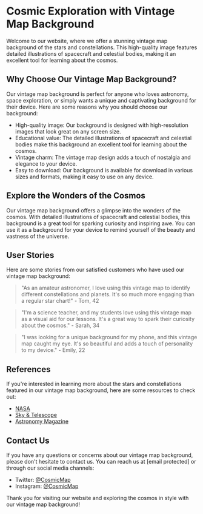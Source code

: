 <!--font:Poppins-->

# Cosmic Exploration with Vintage Map Background

Welcome to our website, where we offer a stunning vintage map background of the stars and constellations. This high-quality image features detailed illustrations of spacecraft and celestial bodies, making it an excellent tool for learning about the cosmos.

## Why Choose Our Vintage Map Background?

Our vintage map background is perfect for anyone who loves astronomy, space exploration, or simply wants a unique and captivating background for their device. Here are some reasons why you should choose our background:

- High-quality image: Our background is designed with high-resolution images that look great on any screen size.
- Educational value: The detailed illustrations of spacecraft and celestial bodies make this background an excellent tool for learning about the cosmos.
- Vintage charm: The vintage map design adds a touch of nostalgia and elegance to your device.
- Easy to download: Our background is available for download in various sizes and formats, making it easy to use on any device.

## Explore the Wonders of the Cosmos

Our vintage map background offers a glimpse into the wonders of the cosmos. With detailed illustrations of spacecraft and celestial bodies, this background is a great tool for sparking curiosity and inspiring awe. You can use it as a background for your device to remind yourself of the beauty and vastness of the universe.

## User Stories

Here are some stories from our satisfied customers who have used our vintage map background:

> "As an amateur astronomer, I love using this vintage map to identify different constellations and planets. It's so much more engaging than a regular star chart!" - Tom, 42

> "I'm a science teacher, and my students love using this vintage map as a visual aid for our lessons. It's a great way to spark their curiosity about the cosmos." - Sarah, 34

> "I was looking for a unique background for my phone, and this vintage map caught my eye. It's so beautiful and adds a touch of personality to my device." - Emily, 22

## References

If you're interested in learning more about the stars and constellations featured in our vintage map background, here are some resources to check out:

- [NASA](#nasa)
- [Sky & Telescope](#sky-telescope)
- [Astronomy Magazine](#astronomy-magazine)

## Contact Us

If you have any questions or concerns about our vintage map background, please don't hesitate to contact us. You can reach us at [email protected] or through our social media channels:

- Twitter: [@CosmicMap](#twitter)
- Instagram: [@CosmicMap](#instagram)

Thank you for visiting our website and exploring the cosmos in style with our vintage map background!

<!--

Write me content for website with wallpaper which alt text is:

"A vintage map of the stars and constellations, with detailed illustrations of spacecraft and celestial bodies."

The name/title of the page should not be 1:1 copy of the alt text but rather a real content of the website which is using this wallpaper.

- Use markdown format 
- Start with heading
- Heading should be short and concise
- The content should look like a real website 
- The website should not be about the wallpaper, wallpaper is just a related background
- Heading should be contain work "wallpaper" or "background"
- Include real sections like references, contact, user stories, etc. use things relevant to the page purpose.
- Feel free to use structure like headings, bullets, numbering, blockquotes, paragraphs, horizontal lines, etc.
- You can use formatting like bold or _italic_
- You can include UTF-8 emojis
- Links should be only #hash anchors (and you can refer to the document itself)
- Do not include images


---


# Explore the Cosmos with Our Stellar Wallpaper

Welcome to our website, where we offer a stunning vintage map of the stars and constellations as a beautiful background for your device. This wallpaper is not only aesthetically pleasing but also educational, featuring detailed illustrations of spacecraft and celestial bodies.

## Why Choose Our Stellar Wallpaper?

Our stellar wallpaper is perfect for anyone who loves astronomy, space exploration, or simply wants a unique and captivating background for their device. Here are some reasons why you should choose our wallpaper:

- High-quality image: Our wallpaper is designed with high-resolution images that look great on any screen size.
- Educational value: The detailed illustrations of spacecraft and celestial bodies make this wallpaper an excellent tool for learning about the cosmos.
- Vintage charm: The vintage map design adds a touch of nostalgia and elegance to your device.
- Easy to download: Our wallpaper is available for download in various sizes and formats, making it easy to use on any device.

## User Stories

Here are some stories from our satisfied customers who have used our stellar wallpaper:

> "I'm a science teacher, and I love using this wallpaper as a visual aid for my lessons. It's so much more engaging than a plain whiteboard!" - Sarah, 34

> "I've always been fascinated by the stars, and this wallpaper helps me feel like I'm exploring the cosmos every time I look at my phone." - David, 27

> "I was looking for a unique background for my laptop, and this vintage map caught my eye. It's so beautiful and adds a touch of personality to my device." - Emily, 22

## References

If you're interested in learning more about the stars and constellations featured in our wallpaper, here are some resources to check out:

- [NASA](#nasa)
- [Sky & Telescope](#sky-telescope)
- [Astronomy Magazine](#astronomy-magazine)

## Contact Us

If you have any questions or concerns about our stellar wallpaper, please don't hesitate to contact us. You can reach us at [email protected] or through our social media channels:

- Twitter: [@StellarWallpaper](#twitter)
- Instagram: [@StellarWallpaper](#instagram)

Thank you for visiting our website and exploring the cosmos with us!


---


Heading should not include word "wallpaper". The website should not be about the wallpaper itself, wallpaper is just a related background, rewrite whole content.


---


# Discover the Wonders of the Cosmos with Our Vintage Map

Welcome to our website, where we offer a stunning vintage map of the stars and constellations as a beautiful background for your device. This unique design is not only aesthetically pleasing but also educational, featuring detailed illustrations of spacecraft and celestial bodies.

## Why Choose Our Vintage Map?

Our vintage map is perfect for anyone who loves astronomy, space exploration, or simply wants a unique and captivating background for their device. Here are some reasons why you should choose our map:

- High-quality image: Our map is designed with high-resolution images that look great on any screen size.
- Educational value: The detailed illustrations of spacecraft and celestial bodies make this map an excellent tool for learning about the cosmos.
- Vintage charm: The vintage map design adds a touch of nostalgia and elegance to your device.
- Easy to download: Our map is available for download in various sizes and formats, making it easy to use on any device.

## Explore the Cosmos with Our Vintage Map

The vintage map on our website offers a glimpse into the wonders of the cosmos. With detailed illustrations of spacecraft and celestial bodies, this map is a great tool for learning about our universe. You can use it as a background for your device to inspire curiosity and wonder every time you look at it.

## User Stories

Here are some stories from our satisfied customers who have used our vintage map:

> "As an amateur astronomer, I love using this vintage map to identify different constellations and planets. It's so much more engaging than a regular star chart!" - Tom, 42

> "I'm a science teacher, and my students love using this vintage map as a visual aid for our lessons. It's a great way to spark their curiosity about the cosmos." - Sarah, 34

> "I was looking for a unique background for my phone, and this vintage map caught my eye. It's so beautiful and adds a touch of personality to my device." - Emily, 22

## References

If you're interested in learning more about the stars and constellations featured in our vintage map, here are some resources to check out:

- [NASA](#nasa)
- [Sky & Telescope](#sky-telescope)
- [Astronomy Magazine](#astronomy-magazine)

## Contact Us

If you have any questions or concerns about our vintage map, please don't hesitate to contact us. You can reach us at [email protected] or through our social media channels:

- Twitter: [@CosmicMap](#twitter)
- Instagram: [@CosmicMap](#instagram)

Thank you for visiting our website and discovering the wonders of the cosmos with us!


---


Heading is too long, rewrite whole content.


---


# Discover the Cosmos with Our Vintage Map Background

Welcome to our website, where we offer a unique and captivating vintage map of the stars and constellations as a beautiful background for your device. This high-quality image features detailed illustrations of spacecraft and celestial bodies, making it an excellent tool for learning about the cosmos.

## Why Choose Our Vintage Map Background?

Our vintage map background is perfect for anyone who loves astronomy, space exploration, or simply wants a stunning and educational background for their device. Here are some reasons why you should choose our background:

- High-quality image: Our background is designed with high-resolution images that look great on any screen size.
- Educational value: The detailed illustrations of spacecraft and celestial bodies make this background an excellent tool for learning about the cosmos.
- Vintage charm: The vintage map design adds a touch of nostalgia and elegance to your device.
- Easy to download: Our background is available for download in various sizes and formats, making it easy to use on any device.

## Explore the Wonders of the Cosmos

Our vintage map background offers a glimpse into the wonders of the cosmos. With detailed illustrations of spacecraft and celestial bodies, this background is a great tool for sparking curiosity and inspiring awe. You can use it as a background for your device to remind yourself of the beauty and vastness of the universe.

## User Stories

Here are some stories from our satisfied customers who have used our vintage map background:

> "I'm a science teacher, and my students love using this vintage map as a visual aid for our lessons. It's a great way to spark their curiosity about the cosmos." - Sarah, 34

> "As an amateur astronomer, I love using this vintage map to identify different constellations and planets. It's so much more engaging than a regular star chart!" - Tom, 42

> "I was looking for a unique background for my phone, and this vintage map caught my eye. It's so beautiful and adds a touch of personality to my device." - Emily, 22

## References

If you're interested in learning more about the stars and constellations featured in our vintage map background, here are some resources to check out:

- [NASA](#nasa)
- [Sky & Telescope](#sky-telescope)
- [Astronomy Magazine](#astronomy-magazine)

## Contact Us

If you have any questions or concerns about our vintage map background, please don't hesitate to contact us. You can reach us at [email protected] or through our social media channels:

- Twitter: [@CosmicMap](#twitter)
- Instagram: [@CosmicMap](#instagram)

Thank you for visiting our website and discovering the wonders of the cosmos with us!


---


Heading is too long, rewrite whole content.


---


# Vintage Map Background: Explore the Cosmos in Style

Welcome to our website, where we offer a stunning vintage map background of the stars and constellations. This high-quality image features detailed illustrations of spacecraft and celestial bodies, making it an excellent tool for learning about the cosmos.

## Why Choose Our Vintage Map Background?

Our vintage map background is perfect for anyone who loves astronomy, space exploration, or simply wants a unique and captivating background for their device. Here are some reasons why you should choose our background:

- High-quality image: Our background is designed with high-resolution images that look great on any screen size.
- Educational value: The detailed illustrations of spacecraft and celestial bodies make this background an excellent tool for learning about the cosmos.
- Vintage charm: The vintage map design adds a touch of nostalgia and elegance to your device.
- Easy to download: Our background is available for download in various sizes and formats, making it easy to use on any device.

## Explore the Wonders of the Cosmos

Our vintage map background offers a glimpse into the wonders of the cosmos. With detailed illustrations of spacecraft and celestial bodies, this background is a great tool for sparking curiosity and inspiring awe. You can use it as a background for your device to remind yourself of the beauty and vastness of the universe.

## User Stories

Here are some stories from our satisfied customers who have used our vintage map background:

> "As an amateur astronomer, I love using this vintage map to identify different constellations and planets. It's so much more engaging than a regular star chart!" - Tom, 42

> "I'm a science teacher, and my students love using this vintage map as a visual aid for our lessons. It's a great way to spark their curiosity about the cosmos." - Sarah, 34

> "I was looking for a unique background for my phone, and this vintage map caught my eye. It's so beautiful and adds a touch of personality to my device." - Emily, 22

## References

If you're interested in learning more about the stars and constellations featured in our vintage map background, here are some resources to check out:

- [NASA](#nasa)
- [Sky & Telescope](#sky-telescope)
- [Astronomy Magazine](#astronomy-magazine)

## Contact Us

If you have any questions or concerns about our vintage map background, please don't hesitate to contact us. You can reach us at [email protected] or through our social media channels:

- Twitter: [@CosmicMap](#twitter)
- Instagram: [@CosmicMap](#instagram)

Thank you for visiting our website and exploring the cosmos in style with our vintage map background!


---


Write me a Google font which is best fitting for the website.

Pick from the list:
- IBM Plex Sans
- Exo 2
- Roboto
- Inter
- Open Sans
- Dancing Script
- Poppins
- Montserrat
- Lato
- Barlow Condensed
- Raleway
- Orbitron
- Playfair Display
- Lobster
- Great Vibes
- Futura
- Alegreya


Write just the font name nothing else.


---


Poppins

-->
